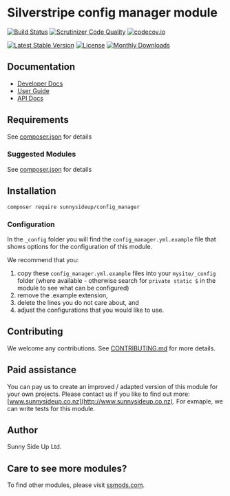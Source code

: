# Silverstripe config manager module
[![Build Status](https://travis-ci.org/sunnysideup/silverstripe-config_manager.svg?branch=master)](https://travis-ci.org/sunnysideup/silverstripe-config_manager)
[![Scrutinizer Code Quality](https://scrutinizer-ci.com/g/sunnysideup/silverstripe-config_manager/badges/quality-score.png?b=master)](https://scrutinizer-ci.com/g/sunnysideup/silverstripe-config_manager/?branch=master)
[![codecov.io](https://codecov.io/github/sunnysideup/silverstripe-config_manager/coverage.svg?branch=master)](https://codecov.io/github/sunnysideup/silverstripe-config_manager?branch=master)

[![Latest Stable Version](https://poser.pugx.org/sunnysideup/config_manager/version)](https://packagist.org/packages/sunnysideup/config_manager)
[![License](https://poser.pugx.org/sunnysideup/config_manager/license)](https://packagist.org/packages/sunnysideup/config_manager)
[![Monthly Downloads](https://poser.pugx.org/sunnysideup/config_manager/d/monthly)](https://packagist.org/packages/sunnysideup/config_manager)


## Documentation



 * [Developer Docs](docs/en/INDEX.md)
 * [User Guide](docs/en/userguide.md)
 * [API Docs](http://docs.ssmods.com/sunnysideup/config_manager/classes.xhtml)


## Requirements



See [composer.json](composer.json) for details


### Suggested Modules



See [composer.json](composer.json) for details


## Installation


```
composer require sunnysideup/config_manager
```

### Configuration



In the `_config` folder you will find the `config_manager.yml.example`
file that shows options for the configuration of this module.

We recommend that you:

  1. copy these `config_manager.yml.example` files into your
`mysite/_config` folder (where available - otherwise search for `private static $` in the module to see what can be configured)
  2. remove the .example extension,
  3. delete the lines you do not care about, and
  4. adjust the configurations that you would like to use.


## Contributing



We welcome any contributions. See [CONTRIBUTING.md](CONTRIBUTING.md) for more details.

## Paid assistance



You can pay us to create an improved / adapted version of this module for your own projects.  Please contact us if you like to find out more: [www.sunnysideup.co.nz](http://www.sunnysideup.co.nz).  For exmaple, we can write tests for this module.  

## Author



Sunny Side Up Ltd.


## Care to see more modules?

To find other modules, please visit [ssmods.com](http://ssmods.com/).
